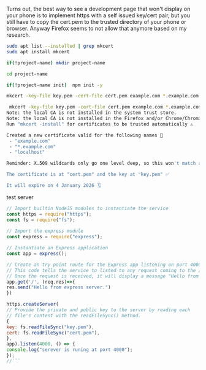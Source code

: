 Turns out, the best way to see a development page that won't display on your phone is to implement https with a self issued key/cert pair, but you still have to copy the cert.pem to the trusted directory of your phone or browser. Anyway Firefox seems to not allow that anymore based on my research.
```bash
sudo apt list --installed | grep mkcert
sudo apt install mkcert

if(!project-name) mkdir project-name

cd project-name

if(!project-name init)  npm init -y

mkcert -key-file key.pem -cert-file cert.pem example.com *.example.com localhost
```

```bash
 mkcert -key-file key.pem -cert-file cert.pem example.com *.example.com localhost
Note: the local CA is not installed in the system trust store.
Note: the local CA is not installed in the Firefox and/or Chrome/Chromium trust store.
Run "mkcert -install" for certificates to be trusted automatically ⚠️

Created a new certificate valid for the following names 📜
 - "example.com"
 - "*.example.com"
 - "localhost"

Reminder: X.509 wildcards only go one level deep, so this won't match a.b.example.com ℹ️

The certificate is at "cert.pem" and the key at "key.pem" ✅

It will expire on 4 January 2026 🗓

```
test server

``` js
// Import builtin NodeJS modules to instantiate the service
const https = require("https");
const fs = require("fs");
  
// Import the express module
const express = require("express"); 

// Instantiate an Express application
const app = express();  

// Create an try point route for the Express app listening on port 4000.
// This code tells the service to listed to any request coming to the / route.
// Once the request is received, it will display a message "Hello from express server."
app.get('/', (req,res)=>{
res.send("Hello from express server.")
})

https.createServer(
// Provide the private and public key to the server by reading each
// file's content with the readFileSync() method.
{
key: fs.readFileSync("key.pem"),
cert: fs.readFileSync("cert.pem"),
},
app).listen(4000, () => {
console.log("serever is runing at port 4000");
});
//```

